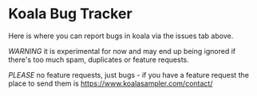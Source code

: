 # Koala Bug Tracker

Here is where you can report bugs in koala via the issues tab above.

*WARNING* it is experimental for now and may end up being ignored if there's too much spam, duplicates or feature requests.

*PLEASE* no feature requests, just bugs - if you have a feature request the place to send them is https://www.koalasampler.com/contact/
